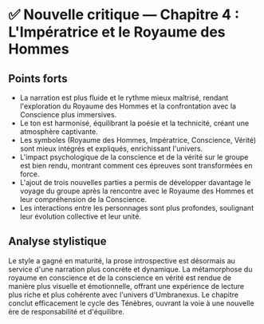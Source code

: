 # ✅ Nouvelle critique — Chapitre 4 : L'Impératrice et le Royaume des Hommes

## Points forts
- La narration est plus fluide et le rythme mieux maîtrisé, rendant l'exploration du Royaume des Hommes et la confrontation avec la Conscience plus immersives.
- Le ton est harmonisé, équilibrant la poésie et la technicité, créant une atmosphère captivante.
- Les symboles (Royaume des Hommes, Impératrice, Conscience, Vérité) sont mieux intégrés et expliqués, enrichissant l'univers.
- L'impact psychologique de la conscience et de la vérité sur le groupe est bien rendu, montrant comment ces épreuves sont transformées en force.
- L'ajout de trois nouvelles parties a permis de développer davantage le voyage du groupe après la rencontre avec le Royaume des Hommes et leur compréhension de la Conscience.
- Les interactions entre les personnages sont plus profondes, soulignant leur évolution collective et leur unité.

## Analyse stylistique
Le style a gagné en maturité, la prose introspective est désormais au service d'une narration plus concrète et dynamique. La métamorphose du royaume en conscience et de la conscience en vérité est rendue de manière plus visuelle et émotionnelle, offrant une expérience de lecture plus riche et plus cohérente avec l'univers d'Umbranexus. Le chapitre conclut efficacement le cycle des Ténèbres, ouvrant la voie à une nouvelle ère de responsabilité et d'équilibre.